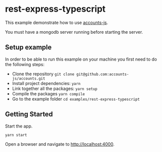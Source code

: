 # rest-express-typescript

This example demonstrate how to use [accounts-js](https://github.com/accounts-js/accounts).

You must have a mongodb server running before starting the server.

## Setup example

In order to be able to run this example on your machine you first need to do the following steps:

- Clone the repository `git clone git@github.com:accounts-js/accounts.git`
- Install project dependencies: `yarn`
- Link together all the packages: `yarn setup`
- Compile the packages `yarn compile`
- Go to the example folder `cd examples/rest-express-typescript`

## Getting Started

Start the app.

```
yarn start
```

Open a browser and navigate to [http://localhost:4000](http://localhost:4000).
